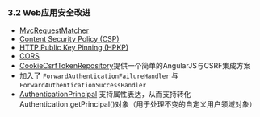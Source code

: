 ###  3.2 Web应用安全改进

* [MvcRequestMatcher](http://docs.spring.io/spring-security/site/docs/4.1.3.RELEASE/reference/htmlsingle/#mvc-requestmatcher)
* [Content Security Policy (CSP)](http://docs.spring.io/spring-security/site/docs/4.1.3.RELEASE/reference/htmlsingle/#headers-csp)
* [HTTP Public Key Pinning (HPKP)](http://docs.spring.io/spring-security/site/docs/4.1.3.RELEASE/reference/htmlsingle/#headers-hpkp)
* [CORS](http://docs.spring.io/spring-security/site/docs/4.1.3.RELEASE/reference/htmlsingle/#cors)
* [CookieCsrfTokenRepository](http://docs.spring.io/spring-security/site/docs/4.1.3.RELEASE/reference/htmlsingle/#csrf-cookie)提供一个简单的AngularJS与CSRF集成方案
* 加入了 `ForwardAuthenticationFailureHandler` 与 `ForwardAuthenticationSuccessHandler`
* [AuthenticationPrincipal](http://docs.spring.io/spring-security/site/docs/4.1.3.RELEASE/reference/htmlsingle/#mvc-authentication-principal) 支持属性表达，从而支持转化Authentication.getPrincipal()对象（用于处理不变的自定义用户领域对象）